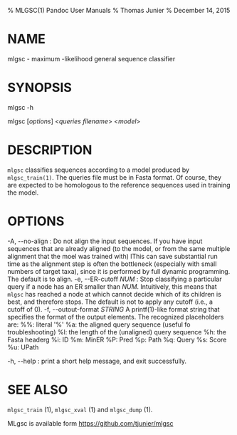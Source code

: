 % MLGSC(1) Pandoc User Manuals
% Thomas Junier
% December 14, 2015

# NAME

mlgsc - maximum -likelihood general sequence classifier

# SYNOPSIS

mlgsc -h

mlgsc [*options*] <*queries filename*> <*model*> 

# DESCRIPTION

`mlgsc` classifies sequences according to a model produced by `mlgsc_train(1)`.
The queries file must be in Fasta format. Of course, they are expected to be
homologous to the reference sequences used in training the model.


# OPTIONS

-A, \--no-align
:   Do not align the input sequences. If you have input sequences that are
    already aligned (to the model, or from the same multiple alignment that the
    moel was trained with) lThis can save substantial run time as the alignment
    step is often the bottleneck (especially with small numbers of target taxa),
    since it is performed by full dynamic programming.
    The default is to align.
-e, \--ER-cutoff *NUM*
:   Stop classifying a particular query if a node has an ER smaller than *NUM*.
    Intuitively, this means that `mlgsc` has reached a node at which cannot
    decide which of its children is best, and therefore stops. 
    The default is not to apply any cutoff (i.e., a cutoff of 0).
-f, --outout-format *STRING*
    A printf(1)-like format string that specifies the format of the output
    elements. The recognized placeholders are:
    %%: literal '%'
    %a: the aligned query sequence (useful fo troubleshooting)
    %l: the length of the (unaligned) query sequence
    %h: the Fasta headerg
    %i: ID
    %m: MinER
    %P: Pred
    %p: Path
    %q: Query
    %s: Score
    %u: UPath
    
-h, \--help
:   print a short help message, and exit successfully.

# SEE ALSO

`mlgsc_train` (1), `mlgsc_xval` (1) and `mlgsc_dump` (1).

MLgsc is available form  <https://github.com/tjunier/mlgsc>



